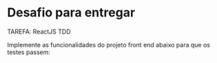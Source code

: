 # Desafio para entregar

TAREFA: ReactJS TDD

Implemente as funcionalidades do projeto front end abaixo para que os testes passem:
